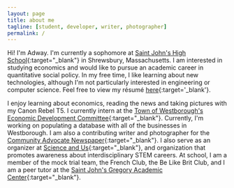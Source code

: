 ```yaml
---
layout: page
title: about me
tagline: [student, developer, writer, photographer]
permalink: /
---
```


Hi! I'm Adway. I'm currently a sophomore at [Saint John's High School](http://stjohnshigh.org/){:target="_blank"} in Shrewsbury, Massachusetts. I am interested in studying economics and would like to pursue an academic career in quantitative social policy. In my free time, I like learning about new technologies, although I'm not particularly interested in engineering or computer science. Feel free to view my résumé [here](/assets/files/resume.pdf){:target='_blank'}.

I enjoy learning about economics, reading the news and taking pictures with my Canon Rebel T5. I currently intern at the [Town of Westborough's Economic Development Committee](http://edc.town.westborough.ma.us){:target="_blank"}. Currently, I'm working on populating a database with all of the businesses in Westborough. I am also a contributing writer and photographer for the [Community Advocate Newspaper](https://communityadvocate.com){:target="_blank"}. I also serve as an organizer at [Science and Us](https://scienceandus.org){:target="_blank"}, and organization that promotes awareness about interdisciplinary STEM careers. At school, I am a member of the mock trial team, the French Club, the Be Like Brit Club, and I am a peer tutor at the [Saint John's Gregory Academic Center](https://www.stjohnshigh.org/page/academics/gregory-academic-center){:target="_blank"}.
